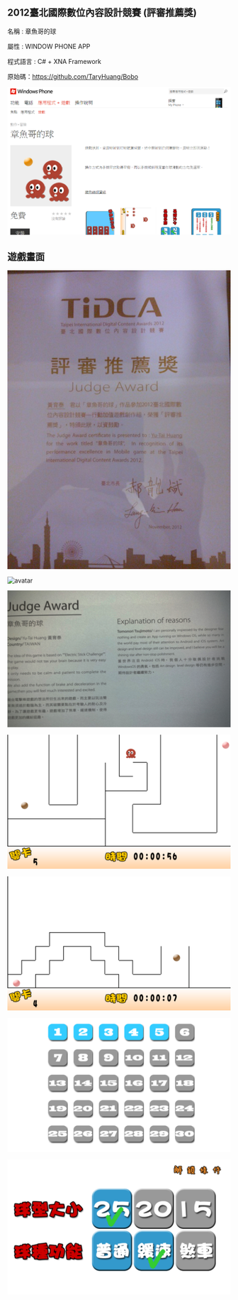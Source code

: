 ## 2012臺北國際數位內容設計競賽  (評審推薦獎)

名稱 : 章魚哥的球

屬性 : WINDOW PHONE APP 

程式語言 : C# + XNA Framework 

原始碼：https://github.com/TaryHuang/Bobo

![avatar](./image/09.png)




## 遊戲畫面

![avatar](./image/01.jpg)

![avatar](./image/02.jpg)

![avatar](./image/03.jpg)

![avatar](./image/04.png)

![avatar](./image/05.png)

![avatar](./image/06.png)

![avatar](./image/07.png)


